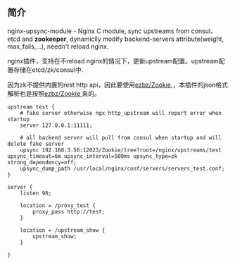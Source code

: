 ## 简介

nginx-upsync-module - Nginx C module, sync upstreams from consul、etcd and **zookeeper**, dynamiclly modify backend-servers attribute(weight, max_fails,...), needn't reload nginx.

nginx插件，支持在不reload nginx的情况下，更新upstream配置。upstream配置存储在etcd/zk/consul中.

因为zk不提供内置的rest http api，因此要使用[ezbz/Zookie
](https://github.com/ezbz/Zookie)，本插件的json格式解析也是按照[ezbz/Zookie
](https://github.com/ezbz/Zookie)来的。



	upstream test {
        # fake server otherwise ngx_http_upstream will report error when startup
        server 127.0.0.1:11111;

        # all backend server will pull from consul when startup and will delete fake server
        upsync 192.168.3.56:12023/Zookie/tree?root=/nginx/upstreams/test upsync_timeout=6m upsync_interval=500ms upsync_type=zk strong_dependency=off;
        upsync_dump_path /usr/local/nginx/conf/servers/servers_test.conf;
    }

    server {
        listen 90;

        location = /proxy_test {
            proxy_pass http://test;
        }

        location = /upstream_show {
            upstream_show;
        }

    }

	


